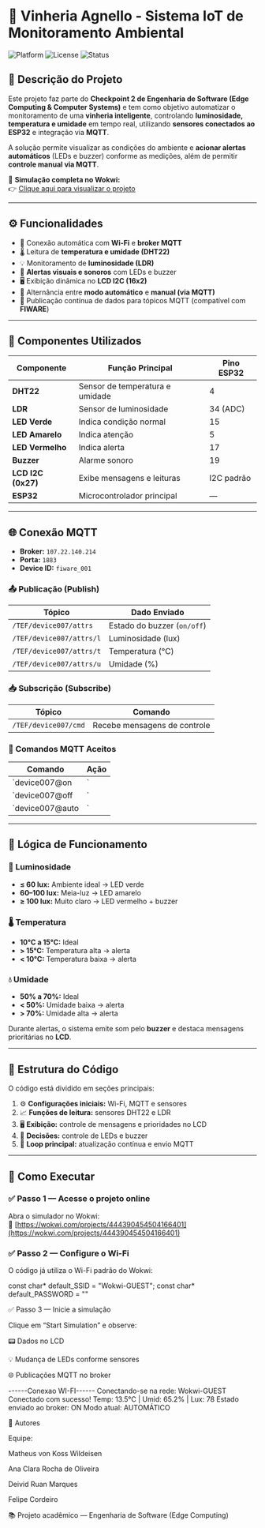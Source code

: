 # 🍷 Vinheria Agnello - Sistema IoT de Monitoramento Ambiental

![Platform](https://img.shields.io/badge/Platform-ESP32-blue?logo=espressif)
![License](https://img.shields.io/badge/License-MIT-green)
![Status](https://img.shields.io/badge/Status-Em%20Desenvolvimento-yellow)

## 🧠 Descrição do Projeto

Este projeto faz parte do **Checkpoint 2 de Engenharia de Software (Edge Computing & Computer Systems)** e tem como objetivo automatizar o monitoramento de uma **vinheria inteligente**, controlando **luminosidade, temperatura e umidade** em tempo real, utilizando **sensores conectados ao ESP32** e integração via **MQTT**.  

A solução permite visualizar as condições do ambiente e **acionar alertas automáticos** (LEDs e buzzer) conforme as medições, além de permitir **controle manual via MQTT**.

🔗 **Simulação completa no Wokwi:**  
👉 [Clique aqui para visualizar o projeto](https://wokwi.com/projects/444390454504166401)

---

## ⚙️ Funcionalidades

- 📡 Conexão automática com **Wi-Fi** e **broker MQTT**  
- 🌡️ Leitura de **temperatura e umidade (DHT22)**  
- 💡 Monitoramento de **luminosidade (LDR)**  
- 🔔 **Alertas visuais e sonoros** com LEDs e buzzer  
- 🖥️ Exibição dinâmica no **LCD I2C (16x2)**  
- 🔄 Alternância entre **modo automático** e **manual (via MQTT)**  
- 💬 Publicação contínua de dados para tópicos MQTT (compatível com **FIWARE**)  

---

## 🧩 Componentes Utilizados

| Componente         | Função Principal                      | Pino ESP32 |
|--------------------|---------------------------------------|-------------|
| **DHT22**          | Sensor de temperatura e umidade        | 4           |
| **LDR**            | Sensor de luminosidade                 | 34 (ADC)    |
| **LED Verde**      | Indica condição normal                 | 15          |
| **LED Amarelo**    | Indica atenção                         | 5           |
| **LED Vermelho**   | Indica alerta                          | 17          |
| **Buzzer**         | Alarme sonoro                          | 19          |
| **LCD I2C (0x27)** | Exibe mensagens e leituras             | I2C padrão  |
| **ESP32**          | Microcontrolador principal             | —           |

---

## 🌐 Conexão MQTT

- **Broker:** `107.22.140.214`  
- **Porta:** `1883`  
- **Device ID:** `fiware_001`  

### 📤 Publicação (Publish)

| Tópico | Dado Enviado |
|--------|---------------|
| `/TEF/device007/attrs` | Estado do buzzer (`on/off`) |
| `/TEF/device007/attrs/l` | Luminosidade (lux) |
| `/TEF/device007/attrs/t` | Temperatura (°C) |
| `/TEF/device007/attrs/u` | Umidade (%) |

### 📥 Subscrição (Subscribe)

| Tópico | Comando |
|--------|----------|
| `/TEF/device007/cmd` | Recebe mensagens de controle |

### 🔧 Comandos MQTT Aceitos

| Comando | Ação |
|----------|------|
| `device007@on|` | Liga manualmente o buzzer |
| `device007@off|` | Desliga manualmente o buzzer |
| `device007@auto|` | Retorna ao modo automático |

---

## 🧠 Lógica de Funcionamento

### 🔆 Luminosidade
- **≤ 60 lux:** Ambiente ideal → LED verde  
- **60–100 lux:** Meia-luz → LED amarelo  
- **≥ 100 lux:** Muito claro → LED vermelho + buzzer  

### 🌡️ Temperatura
- **10°C a 15°C:** Ideal  
- **> 15°C:** Temperatura alta → alerta  
- **< 10°C:** Temperatura baixa → alerta  

### 💧 Umidade
- **50% a 70%:** Ideal  
- **< 50%:** Umidade baixa → alerta  
- **> 70%:** Umidade alta → alerta  

Durante alertas, o sistema emite som pelo **buzzer** e destaca mensagens prioritárias no **LCD**.

---

## 🧰 Estrutura do Código

O código está dividido em seções principais:

1. ⚙️ **Configurações iniciais:** Wi-Fi, MQTT e sensores  
2. 📈 **Funções de leitura:** sensores DHT22 e LDR  
3. 🖥️ **Exibição:** controle de mensagens e prioridades no LCD  
4. 🔔 **Decisões:** controle de LEDs e buzzer  
5. 🔄 **Loop principal:** atualização contínua e envio MQTT  

---

## 🚀 Como Executar

### ✅ Passo 1 — Acesse o projeto online
Abra o simulador no Wokwi:  
🔗 [https://wokwi.com/projects/444390454504166401](https://wokwi.com/projects/444390454504166401)

### ✅ Passo 2 — Configure o Wi-Fi
O código já utiliza o Wi-Fi padrão do Wokwi:

const char* default_SSID = "Wokwi-GUEST";
const char* default_PASSWORD = ""

✅ Passo 3 — Inicie a simulação

Clique em “Start Simulation” e observe:

📟 Dados no LCD

💡 Mudança de LEDs conforme sensores

🌐 Publicações MQTT no broker

------Conexao WI-FI------
Conectando-se na rede: Wokwi-GUEST
Conectado com sucesso!
Temp: 13.5°C | Umid: 65.2% | Lux: 78
Estado enviado ao broker: ON
Modo atual: AUTOMÁTICO

👥 Autores

Equipe:

Matheus von Koss Wildeisen

Ana Clara Rocha de Oliveira

Deivid Ruan Marques

Felipe Cordeiro

📚 Projeto acadêmico — Engenharia de Software (Edge Computing)
